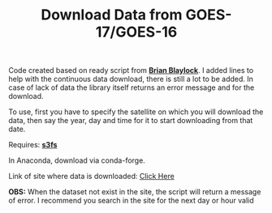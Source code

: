 <h1 align="center">Download Data from GOES-17/GOES-16</h1>
<br>
<p>Code created based on ready script from <b><a target="_blank" href="https://gist.github.com/blaylockbk/d60f4fce15a7f0475f975fc57da9104d#file-download_goes_aws-py">Brian Blaylock</a></b>. 
I added lines to help with the continuous data download, there is still a lot to be added. In case of lack of data the library itself returns an error message and for the download.</p>
<p>To use, first you have to specify the satellite on which you will download the data, then say the year, day and time for it to start downloading from that date.</p>
<p>Requires: <b><a target="_blank" href="https://s3fs.readthedocs.io/en/latest/">s3fs</a></b></p>
<p>In Anaconda, download via conda-forge.</p>
Link of site where data is downloaded: <a target="_blank" href="http://home.chpc.utah.edu/~u0553130/Brian_Blaylock/cgi-bin/generic_AWS_download.cgi?DATASET=noaa-goes16">Click Here</a>
<br>
<p><b>OBS:</b> When the dataset not exist in the site, the script will return a message of error. I recommend you search in the site for the next day or hour valid </p>
